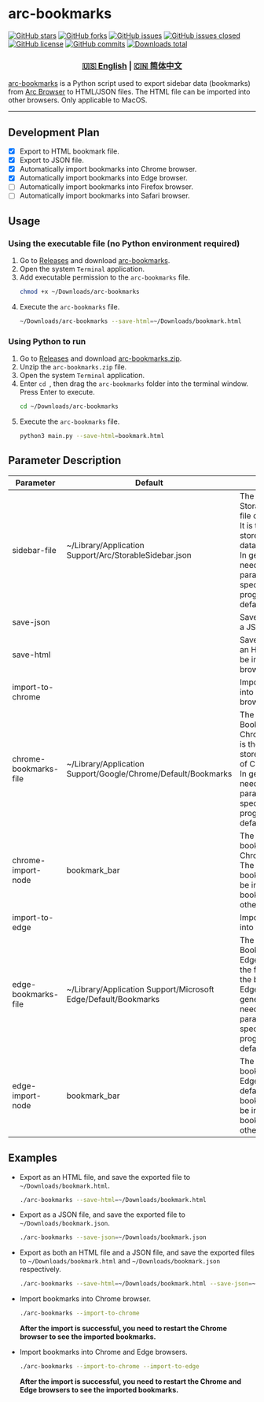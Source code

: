 # arc-bookmarks

[![GitHub stars](https://img.shields.io/github/stars/Physton/arc-bookmarks?style=flat-square)](https://github.com/Physton/arc-bookmarks/stargazers)
[![GitHub forks](https://img.shields.io/github/forks/Physton/arc-bookmarks?style=flat-square)](https://github.com/Physton/arc-bookmarks/network/members)
[![GitHub issues](https://img.shields.io/github/issues/Physton/arc-bookmarks?style=flat-square)](https://github.com/Physton/arc-bookmarks/issues)
[![GitHub issues closed](https://img.shields.io/github/issues-closed/Physton/arc-bookmarks?style=flat-square)](https://github.com/Physton/arc-bookmarks/issues?q=is%3Aissue+is%3Aclosed)
[![GitHub license](https://img.shields.io/github/license/Physton/arc-bookmarks?style=flat-square)](https://github.com/Physton/arc-bookmarks/blob/master/LICENSE.md)
[![GitHub commits](https://img.shields.io/github/last-commit/Physton/arc-bookmarks?style=flat-square)](https://github.com/Physton/arc-bookmarks/commits/main)
[![Downloads total](https://img.shields.io/github/downloads/physton/arc-bookmarks/total?style=flat-square)](https://github.com/Physton/arc-bookmarks/releases)

<div align="center">

### [🇺🇸 English](README.MD) | [🇨🇳 简体中文](README_CN.MD)

</div>

[arc-bookmarks](https://github.com/Physton/arc-bookmarks) is a Python script used to export sidebar data (bookmarks) from [Arc Browser](https://arc.net/) to HTML/JSON files. The HTML file can be imported into other browsers. Only applicable to MacOS.

----

## Development Plan

- [x] Export to HTML bookmark file.
- [x] Export to JSON file.
- [x] Automatically import bookmarks into Chrome browser.
- [x] Automatically import bookmarks into Edge browser.
- [ ] Automatically import bookmarks into Firefox browser.
- [ ] Automatically import bookmarks into Safari browser.

## Usage

### Using the executable file (no Python environment required)

1. Go to [Releases](https://github.com/Physton/arc-bookmarks/releases) and download [arc-bookmarks](https://github.com/Physton/arc-bookmarks/releases/latest/download/arc-bookmarks).
2. Open the system `Terminal` application.
3. Add executable permission to the `arc-bookmarks` file.
    ```bash
    chmod +x ~/Downloads/arc-bookmarks
    ```
4. Execute the `arc-bookmarks` file.
    ```bash
    ~/Downloads/arc-bookmarks --save-html=~/Downloads/bookmark.html
    ```

### Using Python to run
1. Go to [Releases](https://github.com/Physton/arc-bookmarks/releases) and download [arc-bookmarks.zip](https://github.com/Physton/arc-bookmarks/releases/latest/download/arc-bookmarks.zip).
2. Unzip the `arc-bookmarks.zip` file.
3. Open the system `Terminal` application.
4. Enter `cd `, then drag the `arc-bookmarks` folder into the terminal window. Press Enter to execute.
    ```bash
    cd ~/Downloads/arc-bookmarks
    ```
5. Execute the `arc-bookmarks` file.
    ```bash
    python3 main.py --save-html=bookmark.html
    ```

## Parameter Description

| Parameter | Default | Description | Example |
| --- | --- | --- | --- |
| sidebar-file | ~/Library/Application Support/Arc/StorableSidebar.json | The path to the StorableSidebar.json file of Arc Browser. It is the file used to store the sidebar data of Arc Browser. In general, you don't need to specify this parameter. If not specified, the program will use the default path. | --sidebar-file="~/Library/Application Support/Arc/StorableSidebar.json" |
| save-json | | Save bookmarks to a JSON file. | --save-json=bookmark.json |
| save-html | | Save bookmarks to an HTML file. Can be imported into browsers. | --save-html=bookmark.html |
| import-to-chrome | | Import bookmarks into Chrome browser. | --import-to-chrome |
| chrome-bookmarks-file | ~/Library/Application Support/Google/Chrome/Default/Bookmarks | The path to the Bookmarks file of Chrome browser. It is the file used to store the bookmarks of Chrome browser. In general, you don't need to specify this parameter. If not specified, the program will use the default path. | --chrome-bookmarks-file="~/Library/Application Support/Google/Chrome/Default/Bookmarks" |
| chrome-import-node | bookmark_bar | The node to import bookmarks into the Chrome browser. The default is bookmark_bar. Can be imported into the bookmark_bar or other nodes. | --chrome-import-node=bookmark_bar |
| import-to-edge | | Import bookmarks into Edge browser. | --import-to-edge |
| edge-bookmarks-file | ~/Library/Application Support/Microsoft Edge/Default/Bookmarks | The path to the Bookmarks file of Edge browser. It is the file used to store the bookmarks of Edge browser. In general, you don't need to specify this parameter. If not specified, the program will use the default path. | --edge-bookmarks-file="~/Library/Application Support/Microsoft Edge/Default/Bookmarks" |
| edge-import-node | bookmark_bar | The node to import bookmarks into the Edge browser. The default is bookmark_bar. Can be imported into the bookmark_bar or other nodes. | --edge-import-node=bookmark_bar |

## Examples

- Export as an HTML file, and save the exported file to `~/Downloads/bookmark.html`.
    ```bash
    ./arc-bookmarks --save-html=~/Downloads/bookmark.html
    ```

- Export as a JSON file, and save the exported file to `~/Downloads/bookmark.json`.
    ```bash
    ./arc-bookmarks --save-json=~/Downloads/bookmark.json
    ```

- Export as both an HTML file and a JSON file, and save the exported files to `~/Downloads/bookmark.html` and `~/Downloads/bookmark.json` respectively.
    ```bash
    ./arc-bookmarks --save-html=~/Downloads/bookmark.html --save-json=~/Downloads/bookmark.json
    ```

- Import bookmarks into Chrome browser.
    ```bash
    ./arc-bookmarks --import-to-chrome
    ```
    **After the import is successful, you need to restart the Chrome browser to see the imported bookmarks.**

- Import bookmarks into Chrome and Edge browsers.
    ```bash
    ./arc-bookmarks --import-to-chrome --import-to-edge
    ```
    **After the import is successful, you need to restart the Chrome and Edge browsers to see the imported bookmarks.**
